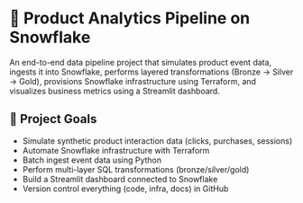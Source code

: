 # 🧊 Product Analytics Pipeline on Snowflake

An end-to-end data pipeline project that simulates product event data, ingests it into Snowflake, performs layered transformations (Bronze → Silver → Gold), provisions Snowflake infrastructure using Terraform, and visualizes business metrics using a Streamlit dashboard.

## 🚀 Project Goals

- Simulate synthetic product interaction data (clicks, purchases, sessions)
- Automate Snowflake infrastructure with Terraform
- Batch ingest event data using Python
- Perform multi-layer SQL transformations (bronze/silver/gold)
- Build a Streamlit dashboard connected to Snowflake
- Version control everything (code, infra, docs) in GitHub
